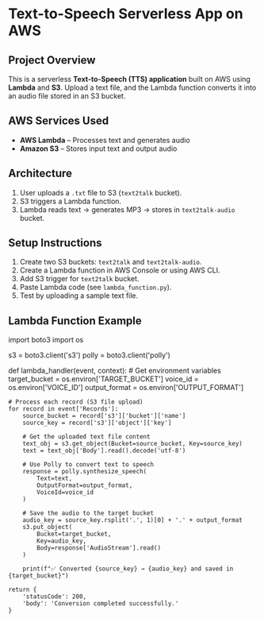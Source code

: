 # Text-to-Speech Serverless App on AWS

## Project Overview
This is a serverless **Text-to-Speech (TTS) application** built on AWS using **Lambda** and **S3**. Upload a text file, and the Lambda function converts it into an audio file stored in an S3 bucket.  

## AWS Services Used
- **AWS Lambda** – Processes text and generates audio  
- **Amazon S3** – Stores input text and output audio  


## Architecture
1. User uploads a `.txt` file to S3 (`text2talk` bucket).  
2. S3 triggers a Lambda function.  
3. Lambda reads text → generates MP3 → stores in `text2talk-audio` bucket.  

## Setup Instructions
1. Create two S3 buckets: `text2talk` and `text2talk-audio`.  
2. Create a Lambda function in AWS Console or using AWS CLI.  
3. Add S3 trigger for `text2talk` bucket.  
4. Paste Lambda code (see `lambda_function.py`).  
5. Test by uploading a sample text file.  

## Lambda Function Example
import boto3
import os

s3 = boto3.client('s3')
polly = boto3.client('polly')

def lambda_handler(event, context):
    # Get environment variables
    target_bucket = os.environ['TARGET_BUCKET']
    voice_id = os.environ['VOICE_ID']
    output_format = os.environ['OUTPUT_FORMAT']
    
    # Process each record (S3 file upload)
    for record in event['Records']:
        source_bucket = record['s3']['bucket']['name']
        source_key = record['s3']['object']['key']
        
        # Get the uploaded text file content
        text_obj = s3.get_object(Bucket=source_bucket, Key=source_key)
        text = text_obj['Body'].read().decode('utf-8')
        
        # Use Polly to convert text to speech
        response = polly.synthesize_speech(
            Text=text,
            OutputFormat=output_format,
            VoiceId=voice_id
        )
        
        # Save the audio to the target bucket
        audio_key = source_key.rsplit('.', 1)[0] + '.' + output_format
        s3.put_object(
            Bucket=target_bucket,
            Key=audio_key,
            Body=response['AudioStream'].read()
        )
        
        print(f"✅ Converted {source_key} → {audio_key} and saved in {target_bucket}")
    
    return {
        'statusCode': 200,
        'body': 'Conversion completed successfully.'
    }

